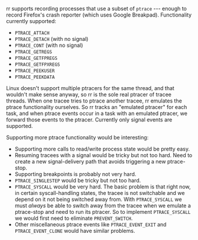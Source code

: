 rr supports recording processes that use a subset of `ptrace` --- enough to record Firefox's crash reporter (which uses Google Breakpad). Functionality currently supported:
* `PTRACE_ATTACH`
* `PTRACE_DETACH` (with no signal)
* `PTRACE_CONT` (with no signal)
* `PTRACE_GETREGS`
* `PTRACE_GETFPREGS`
* `PTRACE_GETFPXREGS`
* `PTRACE_PEEKUSER`
* `PTRACE_PEEKDATA`

Linux doesn't support multiple ptracers for the same thread, and that wouldn't make sense anyway, so rr is the sole real ptracer of tracee threads. When one tracee tries to ptrace another tracee, rr emulates the ptrace functionality ourselves. So rr tracks an "emulated ptracer" for each task, and when ptrace events occur in a task with an emulated ptracer, we forward those events to the ptracer. Currently only signal events are supported.

Supporting more ptrace functionality would be interesting:
* Supporting more calls to read/write process state would be pretty easy.
* Resuming tracees with a signal would be tricky but not too hard. Need to create a new signal-delivery path that avoids triggering a new ptrace-stop.
* Supporting breakpoints is probably not very hard.
* `PTRACE_SINGLESTEP` would be tricky but not too hard.
* `PTRACE_SYSCALL` would be very hard. The basic problem is that right now, in certain syscall-handling states, the tracee is not switchable and we depend on it not being switched away from. With `PTRACE_SYSCALL` we must *always* be able to switch away from the tracee when we emulate a ptrace-stop and need to run its ptracer. So to implement `PTRACE_SYSCALL` we would first need to eliminate `PREVENT_SWITCH`.
* Other miscellaneous ptrace events like `PTRACE_EVENT_EXIT` and `PTRACE_EVENT_CLONE` would have similar problems.